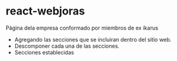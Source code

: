 # react-webjoras
Página dela empresa conformado por miembros de ex ikarus
 - Agregando las secciones que se incluiran dentro del sitio web.
 - Descomponer cada una de las secciones.
 - Secciones establecidas